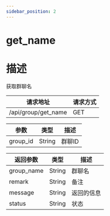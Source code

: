 ```yaml
---
sidebar_position: 2
---
```

# get_name
# 描述
获取群聊名




| 请求地址 | 请求方式 |
| --- | --- |
| /api/group/get_name | GET |


|参数|类型|描述|
|---|---|---|
|group_id|String|群聊ID|


|返回参数|类型|描述|
|---|---|---|
|group_name|String|群聊名|
|remark|String|备注|
|message|String|返回的信息|
|status|String|状态|
